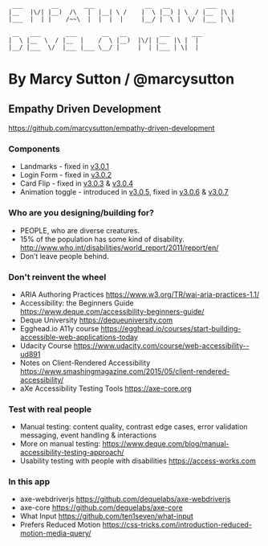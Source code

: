 
```
 ___        __       ___              __   __          ___         
|__   |\/| |__)  /\   |  |__| \ /    |  \ |__) | \  / |__  |\ |    
|___  |  | |    /~~\  |  |  |  |     |__/ |  \ |  \/  |___ | \|    
                                                                   
 __   ___       ___       __   __         ___      ___             
|  \ |__  \  / |__  |    /  \ |__)  |\/| |__  |\ |  |              
|__/ |___  \/  |___ |___ \__/ |     |  | |___ | \|  |              

```

# By Marcy Sutton / @marcysutton

## Empathy Driven Development
https://github.com/marcysutton/empathy-driven-development




### Components
- Landmarks -  fixed in [v3.0.1](https://github.com/marcysutton/empathy-driven-development/tree/v3.0.1)
- Login Form - fixed in [v3.0.2](https://github.com/marcysutton/empathy-driven-development/tree/v3.0.2)
- Card Flip - fixed in [v3.0.3](https://github.com/marcysutton/empathy-driven-development/tree/v3.0.3) & [v3.0.4](https://github.com/marcysutton/empathy-driven-development/tree/v3.0.4)
- Animation toggle - introduced in [v3.0.5](https://github.com/marcysutton/empathy-driven-development/tree/v3.0.5),
 fixed in [v3.0.6](https://github.com/marcysutton/empathy-driven-development/tree/v3.0.6) & [v3.0.7](https://github.com/marcysutton/empathy-driven-development/tree/v3.0.7)








### Who are you designing/building for?

- PEOPLE, who are diverse creatures.
- 15% of the population has some kind of disability. http://www.who.int/disabilities/world_report/2011/report/en/
- Don’t leave people behind.







### Don't reinvent the wheel

- ARIA Authoring Practices https://www.w3.org/TR/wai-aria-practices-1.1/
- Accessibility: the Beginners Guide https://www.deque.com/accessibility-beginners-guide/
- Deque University https://dequeuniversity.com
- Egghead.io A11y course https://egghead.io/courses/start-building-accessible-web-applications-today
- Udacity Course https://www.udacity.com/course/web-accessibility--ud891
- Notes on Client-Rendered Accessibility https://www.smashingmagazine.com/2015/05/client-rendered-accessibility/
- aXe Accessibility Testing Tools https://axe-core.org


 



### Test with real people

- Manual testing: content quality, contrast edge cases, error validation messaging, event handling & interactions
- More on manual testing: https://www.deque.com/blog/manual-accessibility-testing-approach/
- Usability testing with people with disabilities https://access-works.com




### In this app

- axe-webdriverjs https://github.com/dequelabs/axe-webdriverjs
- axe-core https://github.com/dequelabs/axe-core
- What Input https://github.com/ten1seven/what-input
- Prefers Reduced Motion https://css-tricks.com/introduction-reduced-motion-media-query/
